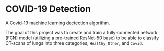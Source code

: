 # COVID-19 Detection

A Covid-19 machine learning dectection algorithm.

The goal of this project was to create and train a fully-connected network (FCN) model (utilizing a pre-trained ResNet-50 base) to be able to classify CT-scans of lungs into three categories, ``Healthy``, ``Other``, and ``Covid``. 
